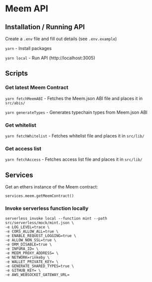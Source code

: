 # Meem API


## Installation / Running API

Create a `.env` file and fill out details (see `.env.example`)

`yarn` - Install packages

`yarn local` - Run API (http://localhost:3005)
## Scripts

### Get latest Meem Contract

`yarn fetchMeemABI` - Fetches the Meem.json ABI file and places it in `src/abis/`

`yarn generateTypes` - Generates typechain types from Meem.json ABI

### Get whitelist

`yarn fetchWhitelist` - Fetches whitelist file and places it in `src/lib/`

### Get access list

`yarn fetchAccess` - Fetches access list file and places it in `src/lib/`

## Services

Get an ethers instance of the Meem contract:

`services.meem.getMeemContract()`

### Invoke serverless function locally

```
serverless invoke local --function mint --path src/serverless/mock/mint.json \
-e LOG_LEVEL=trace \
-e CORS_ALLOW_ALL=true \
-e ENABLE_REQUEST_LOGGING=true \
-e ALLOW_NON_SSL=true \
-e ORM_DISABLE=true \
-e INFURA_ID= \
-e MEEM_PROXY_ADDRESS= \
-e NETWORK=rinkeby \
-e WALLET_PRIVATE_KEY= \
-e GENERATE_SHARED_TYPES=true \
-e GITHUB_KEY= \
-e AWS_WEBSOCKET_GATEWAY_URL=
```